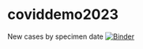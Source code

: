 # coviddemo2023
New cases by specimen date
[![Binder](https://mybinder.org/badge_logo.svg)](https://mybinder.org/v2/gh/Niyalouis/coviddemo2023/HEAD?urlpath=voila%2Frender%2FDashboard.ipynb)
